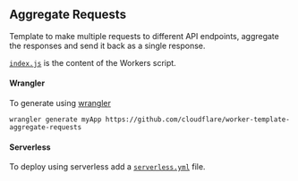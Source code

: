 ## Aggregate Requests

Template to make multiple requests to different API endpoints, aggregate the responses and send it back as a single response.

[`index.js`](https://github.com/cloudflare/worker-template-aggregate-requests/blob/master/index.js) is the content of the Workers script.

#### Wrangler

To generate using [wrangler](https://github.com/cloudflare/wrangler)

```
wrangler generate myApp https://github.com/cloudflare/worker-template-aggregate-requests
```

#### Serverless

To deploy using serverless add a [`serverless.yml`](https://serverless.com/framework/docs/providers/cloudflare/) file.


